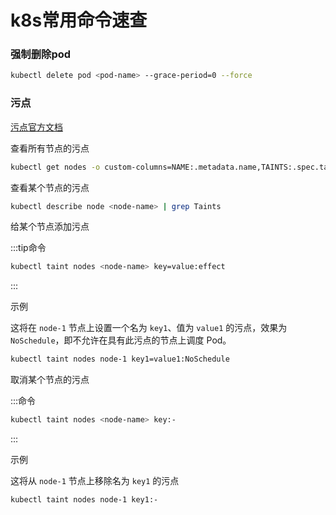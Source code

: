# k8s常用命令速查

### 强制删除pod

```sh
kubectl delete pod <pod-name> --grace-period=0 --force
```



### 污点

[污点官方文档](https://kubernetes.io/zh-cn/docs/concepts/scheduling-eviction/taint-and-toleration/)

查看所有节点的污点

```sh
kubectl get nodes -o custom-columns=NAME:.metadata.name,TAINTS:.spec.taints
```



查看某个节点的污点

```sh
kubectl describe node <node-name> | grep Taints
```



给某个节点添加污点

:::tip命令

```sh
kubectl taint nodes <node-name> key=value:effect
```

:::

示例

这将在 `node-1` 节点上设置一个名为 `key1`、值为 `value1` 的污点，效果为 `NoSchedule`，即不允许在具有此污点的节点上调度 Pod。

```sh
kubectl taint nodes node-1 key1=value1:NoSchedule
```



取消某个节点的污点

:::命令

```sh
kubectl taint nodes <node-name> key:-
```

:::

示例

这将从 `node-1` 节点上移除名为 `key1` 的污点

```sh
kubectl taint nodes node-1 key1:-
```

